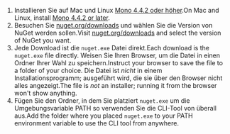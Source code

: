 1. <span data-ttu-id="b07cd-101">Installieren Sie auf Mac und Linux [Mono 4.4.2 oder höher](http://www.mono-project.com/docs/getting-started/install/).</span><span class="sxs-lookup"><span data-stu-id="b07cd-101">On Mac and Linux, install [Mono 4.4.2 or later](http://www.mono-project.com/docs/getting-started/install/).</span></span>
2. <span data-ttu-id="b07cd-102">Besuchen Sie [nuget.org/downloads](https://nuget.org/downloads) und wählen Sie die Version von NuGet werden sollen.</span><span class="sxs-lookup"><span data-stu-id="b07cd-102">Visit [nuget.org/downloads](https://nuget.org/downloads) and select the version of NuGet you want.</span></span>
3. <span data-ttu-id="b07cd-103">Jede Download ist die `nuget.exe` Datei direkt.</span><span class="sxs-lookup"><span data-stu-id="b07cd-103">Each download is the `nuget.exe` file directly.</span></span> <span data-ttu-id="b07cd-104">Weisen Sie Ihren Browser, um die Datei in einen Ordner Ihrer Wahl zu speichern.</span><span class="sxs-lookup"><span data-stu-id="b07cd-104">Instruct your browser to save the file to a folder of your choice.</span></span> <span data-ttu-id="b07cd-105">Die Datei ist *nicht* in einem Installationsprogramm; ausgeführt wird, die sie über den Browser nicht alles angezeigt.</span><span class="sxs-lookup"><span data-stu-id="b07cd-105">The file is *not* an installer; running it from the browser won't show anything.</span></span>
4. <span data-ttu-id="b07cd-106">Fügen Sie den Ordner, in dem Sie platziert `nuget.exe` um die Umgebungsvariable PATH so verwenden Sie die CLI-Tool von überall aus.</span><span class="sxs-lookup"><span data-stu-id="b07cd-106">Add the folder where you placed `nuget.exe` to your PATH environment variable to use the CLI tool from anywhere.</span></span>